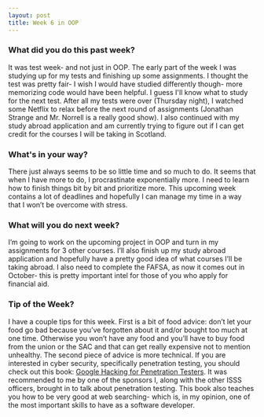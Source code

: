 ```yaml
---
layout: post
title: Week 6 in OOP
---
```


### What did you do this past week?
It was test week- and not just in OOP. The early part of the week I was studying up for my tests and finishing up some assignments. I thought the test was pretty fair- I wish I would have studied differently though- more memorizing code would have been helpful. I guess I'll know what to study for the next test. After all my tests were over (Thursday night), I watched some Netflix to relax before the next round of assignments (Jonathan Strange and Mr. Norrell is a really good show). I also continued with my study abroad application and am currently trying to figure out if I can get credit for the courses I will be taking in Scotland. 

### What's in your way?
There just always seems to be so little time and so much to do. It seems that when I have more to do, I procrastinate exponentially more. I need to learn how to finish things bit by bit and prioritize more.  This upcoming week contains a lot of deadlines and hopefully I can manage my time in a way that I won’t be overcome with stress. 
 
### What will you do next week?
I’m going to work on the upcoming project in OOP and turn in my assignments for 3 other courses. I’ll also finish up my study abroad application and hopefully have a pretty good idea of what courses I’ll be taking abroad. I also need to complete the FAFSA, as now it comes out in October- this is pretty important intel for those of you who apply for financial aid. 

### Tip of the Week?
I have a couple tips for this week. First is a bit of food advice: don’t let your food go bad because you’ve forgotten about it and/or bought too much at one time. Otherwise you won’t have any food and you’ll have to buy food from the union or the SAC and that can get really expensive not to mention unhealthy. 
The second piece of advice is more technical. If you are interested in cyber security, specifically penetration testing, you should check out this book: [Google Hacking for Penetration Testers]( https://www.amazon.com/Google-Hacking-Penetration-Testers-Third/dp/0128029641). It was recommended to me by one of the sponsors I, along with the other ISSS officers, brought in to talk about penetration testing. This book also teaches you how to be very good at web searching- which is, in my opinion, one of the most important skills to have as a software developer.  

